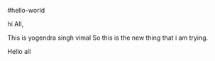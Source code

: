 #hello-world

hi All,

This is yogendra singh vimal
So this is the new thing that i am trying.

Hello all
